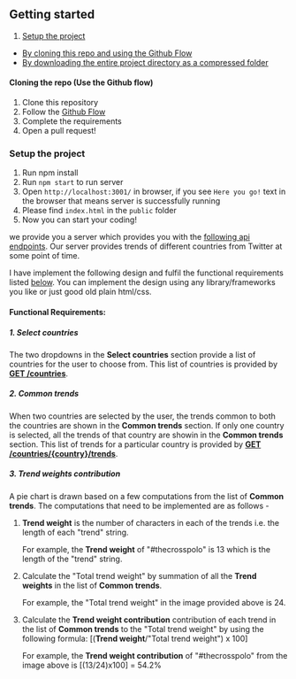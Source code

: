 ## Getting started
1. [Setup the project](#setup-the-project)
- [By cloning this repo and using the Github Flow](#cloning-the-repo-use-the-github-flow)
- [By downloading the entire project directory as a compressed folder](#downloading-the-project-directory)

#### Cloning the repo (Use the Github flow)
1. Clone this repository
2. Follow the [Github Flow](https://guides.github.com/introduction/flow/)
3. Complete the requirements
4. Open a pull request!

### Setup the project
1. Run npm install
2. Run `npm start` to run server
3. Open `http://localhost:3001/` in browser, if you see `Here you go!` text in the browser that means server is successfully running
4. Please find `index.html` in the `public` folder
5. Now you can start your coding!



we provide you a server which provides you with the [following api endpoints](https://github.com/Infratab/Twitter-Trends/blob/master/API.md). Our server provides trends of different countries from Twitter at some point of time. 

I have implement the following design and fulfil the functional requirements listed [below](https://github.com/Infratab/frontend-challenge#functional-requirements). You can implement the design using any library/frameworks you like or just good old plain html/css.


#### Functional Requirements:

##### 1. Select countries
The two dropdowns in the **Select countries** section provide a list of countries for the user to choose from. This list of countries is provided by [**GET /countries**](https://github.com/Infratab/frontend-challenge/blob/master/API.md#get-countries).

##### 2. Common trends
When two countries are selected by the user, the trends common to both the countries are shown in the **Common trends** section. If only one country is selected, all the trends of that country are showin in the **Common trends** section. This list of trends for a particular country is provided by [**GET /countries/{country}/trends**](https://github.com/Infratab/frontend-challenge/blob/master/API.md#get-countriescountrytrends).
 
##### 3. Trend weights contribution
A pie chart is drawn based on a few computations from the list of **Common trends**. The computations that need to be implemented are as follows -
 1. **Trend weight** is the number of characters in each of the trends i.e. the length of each "trend" string.
    
    For example, the **Trend weight** of "#thecrosspolo" is 13 which is the length of the "trend" string.
 2. Calculate the "Total trend weight" by summation of all the **Trend weights** in the list of **Common trends**.
    
    For example, the "Total trend weight" in the image provided above is 24.
 3. Calculate the **Trend weight contribution** contribution of each trend in the list of **Common trends** to the "Total trend weight" by using the following formula: [(**Trend weight**/"Total trend weight") x 100]
    
    For example, the **Trend weight contribution** of "#thecrosspolo" from the image above is [(13/24)x100] = 54.2%
